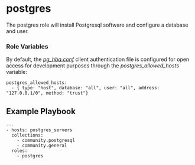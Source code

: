 # postgres
The postgres role will install Postgresql software and configure a database and user.

### Role Variables

By default, the [_pg_hba.conf_](https://www.postgresql.org/docs/13/auth-pg-hba-conf.html) client authentication file is configured for open access for development purposes through the _postgres_allowed_hosts_ variable:

```
postgres_allowed_hosts:
  - { type: "host", database: "all", user: "all", address: "127.0.0.1/0", method: "trust"}
```

## Example Playbook
```
---
- hosts: postgres_servers
  collections:
    - community.postgresql
    - community.general
  roles:
    - postgres
```
